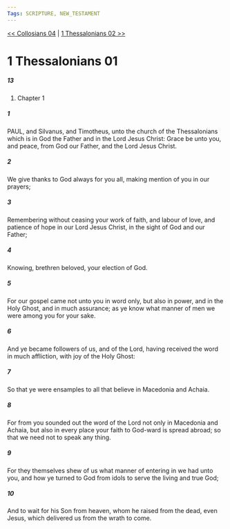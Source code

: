 ```yaml
---
Tags: SCRIPTURE, NEW_TESTAMENT
---
```


[<< Collosians 04](NEW_TESTAMENT/12_Collosians/Collosians_04.md) | [1 Thessalonians 02 >>](NEW_TESTAMENT/13_1_Thessalonians/1_Thessalonians_02.md)

# 1 Thessalonians 01

##### 13
1. Chapter 1
##### 1
 PAUL, and Silvanus, and Timotheus, unto the church of the Thessalonians which is in God the Father and in the Lord Jesus Christ: Grace be unto you, and peace, from God our Father, and the Lord Jesus Christ.
##### 2
 We give thanks to God always for you all, making mention of you in our prayers;
##### 3
 Remembering without ceasing your work of faith, and labour of love, and patience of hope in our Lord Jesus Christ, in the sight of God and our Father;
##### 4
 Knowing, brethren beloved, your election of God.
##### 5
 For our gospel came not unto you in word only, but also in power, and in the Holy Ghost, and in much assurance; as ye know what manner of men we were among you for your sake.
##### 6
 And ye became followers of us, and of the Lord, having received the word in much affliction, with joy of the Holy Ghost:
##### 7
 So that ye were ensamples to all that believe in Macedonia and Achaia.
##### 8
 For from you sounded out the word of the Lord not only in Macedonia and Achaia, but also in every place your faith to God-ward is spread abroad; so that we need not to speak any thing.
##### 9
 For they themselves shew of us what manner of entering in we had unto you, and how ye turned to God from idols to serve the living and true God;
##### 10
 And to wait for his Son from heaven, whom he raised from the dead, even Jesus, which delivered us from the wrath to come.
